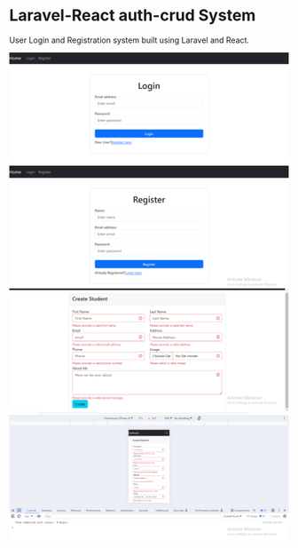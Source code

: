 # Laravel-React auth-crud System
User Login and Registration system built using Laravel and React.

![screenshot](/public/images/screenshot-1.png)
![screenshot](/public/images/screenshot-2.png)
![screenshot](/public/images/screenshot-3.png)
![screenshot](/public/images/screenshot-4.png)
